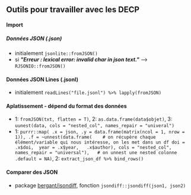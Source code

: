 ## Outils pour travailler avec les DECP

#### Import

##### Données JSON (.json)

- initialement `jsonlite::fromJSON()`
- si ***"Erreur : lexical error: invalid char in json text."*** --> `RJSONIO::fromJSON()`

#### Données JSON Lines (.jsonl)

- initialement `readLines("file.jsonl") %>% lapply(fromJSON)`


#### Aplatissement - dépend du format des données
  
- 1: `fromJSON(txt, flatten = T)`, 2: `as.data.frame(data$objet)`, 3: `uunest(data, cols = "nested_col", names_repair = "univeral")`
- 1: `purrr::map(
      .x = json,
      .y = data.frame(matrix(ncol = 1, nrow = 1)),
      .f = ~unnest(data.frame(    # on récupère chaque élément/variable qui nous intéresse, on les met dans un df
                     doi = .x$doi, 
                     year = .x$year,  
                     .x$author),
                 cols = "nested_col", names_repair = "universal"),   # on unnest une nested colonne
      .default = NA)`, 2: `extract_json_df %>% bind_rows()`

#### Comparer des JSON

- package [bergant/jsondiff](https://github.com/bergant/jsondiff), fonction `jsondiff::jsondiff(json1, json2)`
